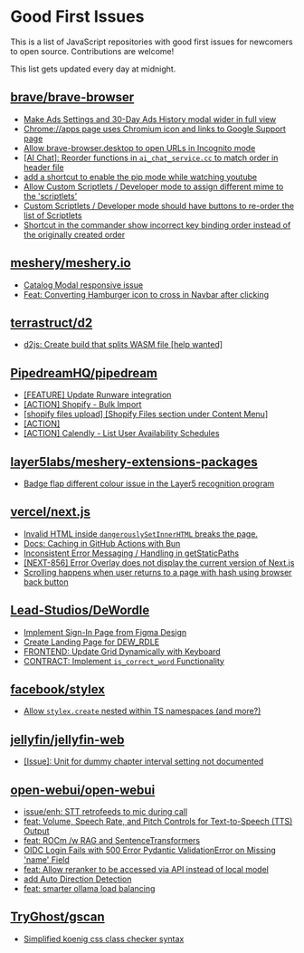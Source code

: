 # Good First Issues

This is a list of JavaScript repositories with good first issues for newcomers to open source. Contributions are welcome!

This list gets updated every day at midnight.

## [brave/brave-browser](https://github.com/brave/brave-browser)

- [Make Ads Settings and 30-Day Ads History modal wider in full view](https://github.com/brave/brave-browser/issues/43295)
- [Chrome://apps page uses Chromium icon and links to Google Support page](https://github.com/brave/brave-browser/issues/38755)
- [Allow brave-browser.desktop to open URLs in Incognito mode](https://github.com/brave/brave-browser/issues/41667)
- [[AI Chat]: Reorder functions in `ai_chat_service.cc` to match order in header file](https://github.com/brave/brave-browser/issues/43294)
- [add a shortcut to enable the pip mode while watching youtube](https://github.com/brave/brave-browser/issues/43081)
- [Allow Custom Scriptlets / Developer mode to assign different mime to the 'scriptlets'](https://github.com/brave/brave-browser/issues/43108)
- [Custom Scriptlets / Developer mode should have buttons to re-order the list of Scriptlets](https://github.com/brave/brave-browser/issues/43106)
- [Shortcut in the commander show incorrect key binding order instead of the originally created order](https://github.com/brave/brave-browser/issues/43129)

## [meshery/meshery.io](https://github.com/meshery/meshery.io)

- [Catalog Modal responsive issue](https://github.com/meshery/meshery.io/issues/2017)
- [Feat: Converting Hamburger icon to cross in Navbar after clicking](https://github.com/meshery/meshery.io/issues/1894)

## [terrastruct/d2](https://github.com/terrastruct/d2)

- [d2js: Create build that splits WASM file [help wanted]](https://github.com/terrastruct/d2/issues/2285)

## [PipedreamHQ/pipedream](https://github.com/PipedreamHQ/pipedream)

- [[FEATURE] Update Runware integration](https://github.com/PipedreamHQ/pipedream/issues/15378)
- [[ACTION] Shopify - Bulk Import](https://github.com/PipedreamHQ/pipedream/issues/15352)
- [[shopify files upload] [Shopify Files section under Content Menu]](https://github.com/PipedreamHQ/pipedream/issues/15367)
- [[ACTION]](https://github.com/PipedreamHQ/pipedream/issues/15302)
- [[ACTION] Calendly - List User Availability Schedules](https://github.com/PipedreamHQ/pipedream/issues/15214)

## [layer5labs/meshery-extensions-packages](https://github.com/layer5labs/meshery-extensions-packages)

- [Badge flap different colour issue in the Layer5 recognition program](https://github.com/layer5labs/meshery-extensions-packages/issues/444)

## [vercel/next.js](https://github.com/vercel/next.js)

- [Invalid HTML inside `dangerouslySetInnerHTML` breaks the page.](https://github.com/vercel/next.js/issues/14797)
- [Docs: Caching in GitHub Actions with Bun](https://github.com/vercel/next.js/issues/57079)
- [Inconsistent Error Messaging / Handling in getStaticPaths](https://github.com/vercel/next.js/issues/41281)
- [[NEXT-856] Error Overlay does not display the current version of Next.js](https://github.com/vercel/next.js/issues/47124)
- [Scrolling happens when user returns to a page with hash using browser back button](https://github.com/vercel/next.js/issues/13653)

## [Lead-Studios/DeWordle](https://github.com/Lead-Studios/DeWordle)

- [Implement Sign-In Page from Figma Design](https://github.com/Lead-Studios/DeWordle/issues/61)
- [Create Landing Page for DEW_RDLE](https://github.com/Lead-Studios/DeWordle/issues/62)
- [ FRONTEND: Update Grid Dynamically with Keyboard](https://github.com/Lead-Studios/DeWordle/issues/11)
- [CONTRACT: Implement `is_correct_word` Functionality](https://github.com/Lead-Studios/DeWordle/issues/29)

## [facebook/stylex](https://github.com/facebook/stylex)

- [Allow `stylex.create` nested within TS namespaces (and more?)](https://github.com/facebook/stylex/issues/829)

## [jellyfin/jellyfin-web](https://github.com/jellyfin/jellyfin-web)

- [[Issue]: Unit for dummy chapter interval setting not documented](https://github.com/jellyfin/jellyfin-web/issues/5555)

## [open-webui/open-webui](https://github.com/open-webui/open-webui)

- [issue/enh: STT retrofeeds to mic during call](https://github.com/open-webui/open-webui/issues/7509)
- [feat: Volume, Speech Rate, and Pitch Controls for Text-to-Speech (TTS) Output](https://github.com/open-webui/open-webui/issues/1331)
- [feat: ROCm /w RAG and SentenceTransformers](https://github.com/open-webui/open-webui/issues/8365)
- [OIDC Login Fails with 500 Error Pydantic ValidationError on Missing 'name' Field](https://github.com/open-webui/open-webui/issues/8319)
- [feat: Allow reranker to be accessed via API instead of local model](https://github.com/open-webui/open-webui/issues/8478)
- [add Auto Direction Detection ](https://github.com/open-webui/open-webui/issues/8448)
- [feat: smarter ollama load balancing](https://github.com/open-webui/open-webui/issues/1081)

## [TryGhost/gscan](https://github.com/TryGhost/gscan/pull/434)

- [Simplified koenig css class checker syntax](https://github.com/TryGhost/gscan/pull/434)

